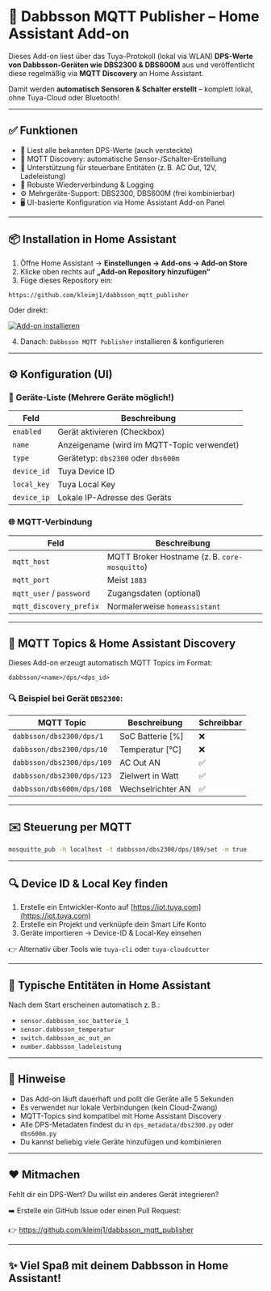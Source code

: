 # 🚀 Dabbsson MQTT Publisher – Home Assistant Add-on

Dieses Add-on liest über das Tuya-Protokoll (lokal via WLAN) **DPS-Werte von Dabbsson-Geräten wie DBS2300 & DBS600M** aus und veröffentlicht diese regelmäßig via **MQTT Discovery** an Home Assistant.

Damit werden **automatisch Sensoren & Schalter erstellt** – komplett lokal, ohne Tuya-Cloud oder Bluetooth!

---

## ✅ Funktionen

- 📡 Liest alle bekannten DPS-Werte (auch versteckte)
- 🔄 MQTT Discovery: automatische Sensor-/Schalter-Erstellung
- 🔧 Unterstützung für steuerbare Entitäten (z. B. AC Out, 12V, Ladeleistung)
- 🧠 Robuste Wiederverbindung & Logging
- ⚙️ Mehrgeräte-Support: DBS2300, DBS600M (frei kombinierbar)
- 🖥 UI-basierte Konfiguration via Home Assistant Add-on Panel

---

## 📦 Installation in Home Assistant

1. Öffne Home Assistant → **Einstellungen → Add-ons → Add-on Store**
2. Klicke oben rechts auf **„Add-on Repository hinzufügen“**
3. Füge dieses Repository ein:

```
https://github.com/kleimj1/dabbsson_mqtt_publisher
```

Oder direkt:

[![Add-on installieren](https://my.home-assistant.io/badges/supervisor_add_addon_repository.svg)](https://my.home-assistant.io/redirect/supervisor_add_addon_repository/?repository_url=https://github.com/kleimj1/dabbsson_mqtt_publisher)

4. Danach: `Dabbsson MQTT Publisher` installieren & konfigurieren

---

## ⚙️ Konfiguration (UI)

### 🔧 Geräte-Liste (Mehrere Geräte möglich!)

| Feld         | Beschreibung                                          |
|--------------|-------------------------------------------------------|
| `enabled`    | Gerät aktivieren (Checkbox)                           |
| `name`       | Anzeigename (wird im MQTT-Topic verwendet)            |
| `type`       | Gerätetyp: `dbs2300` oder `dbs600m`                    |
| `device_id`  | Tuya Device ID                                        |
| `local_key`  | Tuya Local Key                                        |
| `device_ip`  | Lokale IP-Adresse des Geräts                          |

### 🌐 MQTT-Verbindung

| Feld                   | Beschreibung                              |
|------------------------|--------------------------------------------|
| `mqtt_host`            | MQTT Broker Hostname (z. B. `core-mosquitto`) |
| `mqtt_port`            | Meist `1883`                               |
| `mqtt_user` / `password` | Zugangsdaten (optional)                   |
| `mqtt_discovery_prefix`| Normalerweise `homeassistant`             |

---

## 📡 MQTT Topics & Home Assistant Discovery

Dieses Add-on erzeugt automatisch MQTT Topics im Format:

```
dabbsson/<name>/dps/<dps_id>
```

### 🔍 Beispiel bei Gerät `DBS2300`:

| MQTT Topic                      | Beschreibung             | Schreibbar |
|---------------------------------|--------------------------|------------|
| `dabbsson/dbs2300/dps/1`        | SoC Batterie [%]         | ❌         |
| `dabbsson/dbs2300/dps/10`       | Temperatur [°C]          | ❌         |
| `dabbsson/dbs2300/dps/109`      | AC Out AN                | ✅         |
| `dabbsson/dbs2300/dps/123`      | Zielwert in Watt         | ✅         |
| `dabbsson/dbs600m/dps/108`      | Wechselrichter AN        | ✅         |

---

## ✉️ Steuerung per MQTT

```bash
mosquitto_pub -h localhost -t dabbsson/dbs2300/dps/109/set -m true
```

---

## 🔍 Device ID & Local Key finden

1. Erstelle ein Entwickler-Konto auf [https://iot.tuya.com](https://iot.tuya.com)
2. Erstelle ein Projekt und verknüpfe dein Smart Life Konto
3. Geräte importieren → Device-ID & Local-Key einsehen

👉 Alternativ über Tools wie `tuya-cli` oder `tuya-cloudcutter`

---

## 👀 Typische Entitäten in Home Assistant

Nach dem Start erscheinen automatisch z. B.:

- `sensor.dabbsson_soc_batterie_1`
- `sensor.dabbsson_temperatur`
- `switch.dabbsson_ac_out_an`
- `number.dabbsson_ladeleistung`

---

## 🧠 Hinweise

- Das Add-on läuft dauerhaft und pollt die Geräte alle 5 Sekunden
- Es verwendet nur lokale Verbindungen (kein Cloud-Zwang)
- MQTT-Topics sind kompatibel mit Home Assistant Discovery
- Alle DPS-Metadaten findest du in `dps_metadata/dbs2300.py` oder `dbs600m.py`
- Du kannst beliebig viele Geräte hinzufügen und kombinieren

---

## ❤️ Mitmachen

Fehlt dir ein DPS-Wert? Du willst ein anderes Gerät integrieren?

➡️ Erstelle ein GitHub Issue oder einen Pull Request:

👉 https://github.com/kleimj1/dabbsson_mqtt_publisher

---

## ✨ Viel Spaß mit deinem Dabbsson in Home Assistant!
